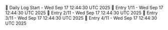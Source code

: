 📅 Daily Log Start - Wed Sep 17 12:44:30 UTC 2025
📌 Entry 1/11 - Wed Sep 17 12:44:30 UTC 2025
📌 Entry 2/11 - Wed Sep 17 12:44:30 UTC 2025
📌 Entry 3/11 - Wed Sep 17 12:44:30 UTC 2025
📌 Entry 4/11 - Wed Sep 17 12:44:30 UTC 2025
